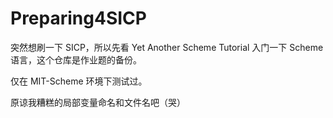 # Preparing4SICP
突然想刷一下 SICP，所以先看 Yet Another Scheme Tutorial 入门一下 Scheme 语言，这个仓库是作业题的备份。

仅在 MIT-Scheme 环境下测试过。

原谅我糟糕的局部变量命名和文件名吧（哭）
